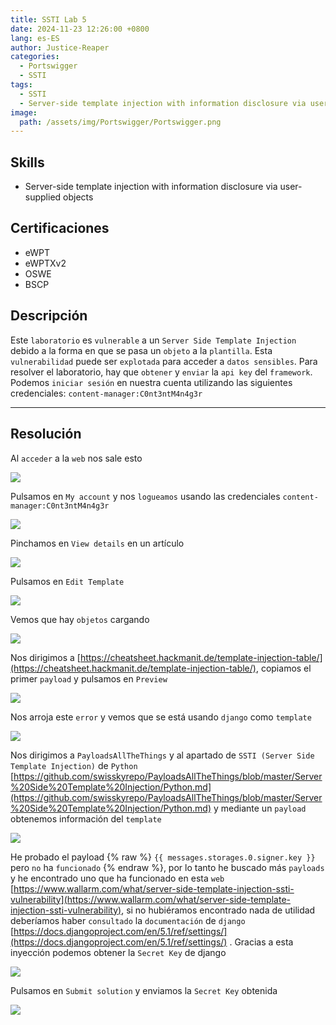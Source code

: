 ```yaml
---
title: SSTI Lab 5
date: 2024-11-23 12:26:00 +0800
lang: es-ES
author: Justice-Reaper
categories:
  - Portswigger
  - SSTI
tags:
  - SSTI
  - Server-side template injection with information disclosure via user-supplied objects
image:
  path: /assets/img/Portswigger/Portswigger.png
---
```


## Skills

- Server-side template injection with information disclosure via user-supplied objects

## Certificaciones

- eWPT
- eWPTXv2
- OSWE
- BSCP
  
## Descripción

Este `laboratorio` es `vulnerable` a un `Server Side Template Injection` debido a la forma en que se pasa un `objeto` a la `plantilla`. Esta `vulnerabilidad` puede ser `explotada` para acceder a `datos sensibles`. Para resolver el laboratorio, hay que `obtener` y `enviar` la `api key` del `framework`. Podemos `iniciar sesión` en nuestra cuenta utilizando las siguientes credenciales: `content-manager:C0nt3ntM4n4g3r
`

---

## Resolución

Al `acceder` a la `web` nos sale esto

![](/assets/img/SSTI-Lab-5/image_1.png)

Pulsamos en `My account` y nos `logueamos` usando las credenciales `content-manager:C0nt3ntM4n4g3r`

![](/assets/img/SSTI-Lab-5/image_2.png)

Pinchamos en `View details` en un artículo

![](/assets/img/SSTI-Lab-5/image_3.png)

Pulsamos en `Edit Template`

![](/assets/img/SSTI-Lab-5/image_4.png)

Vemos que hay `objetos` cargando

![](/assets/img/SSTI-Lab-5/image_5.png)

Nos dirigimos a [https://cheatsheet.hackmanit.de/template-injection-table/](https://cheatsheet.hackmanit.de/template-injection-table/), copiamos el primer `payload` y pulsamos en `Preview`

![](/assets/img/SSTI-Lab-5/image_6.png)

Nos arroja este `error` y vemos que se está usando `django` como `template`

![](/assets/img/SSTI-Lab-5/image_7.png)

Nos dirigimos a `PayloadsAllTheThings` y al apartado de `SSTI (Server Side Template Injection)` de `Python` [https://github.com/swisskyrepo/PayloadsAllTheThings/blob/master/Server%20Side%20Template%20Injection/Python.md](https://github.com/swisskyrepo/PayloadsAllTheThings/blob/master/Server%20Side%20Template%20Injection/Python.md) y mediante un `payload` obtenemos información del `template`

![](/assets/img/SSTI-Lab-5/image_8.png)

He probado el payload {% raw %} `{{ messages.storages.0.signer.key }}` pero `no` ha `funcionado` {% endraw %}, por lo tanto he buscado más `payloads` y he encontrado uno que ha funcionado en esta `web` [https://www.wallarm.com/what/server-side-template-injection-ssti-vulnerability](https://www.wallarm.com/what/server-side-template-injection-ssti-vulnerability), si no hubiéramos encontrado nada de utilidad deberíamos haber `consultado` la `documentación` de `django` [https://docs.djangoproject.com/en/5.1/ref/settings/](https://docs.djangoproject.com/en/5.1/ref/settings/) . Gracias a esta inyección podemos obtener la `Secret Key` de django

![](/assets/img/SSTI-Lab-5/image_9.png)

Pulsamos en `Submit solution` y enviamos la `Secret Key` obtenida

![](/assets/img/SSTI-Lab-5/image_10.png)
